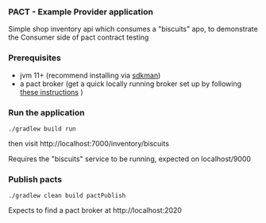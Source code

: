 ### PACT  - Example Provider application

Simple shop inventory api which consumes a "biscuits" apo, to demonstrate the Consumer
side of pact contract testing


### Prerequisites

* jvm 11+ (recommend installing via [sdkman](https://sdkman.io/))
* a pact broker (get a quick locally running broker set up by following [these instructions](https://github.com/pact-foundation/pact-broker-docker/blob/master/POSTGRESQL.md#running-postgresql-via-docker) )


### Run the application

    ./gradlew build run

then visit http://localhost:7000/inventory/biscuits

Requires the "biscuits" service to be running, expected on localhost/9000

### Publish pacts

    ./gradlew clean build pactPublish

Expects to find a pact broker at http://localhost:2020
